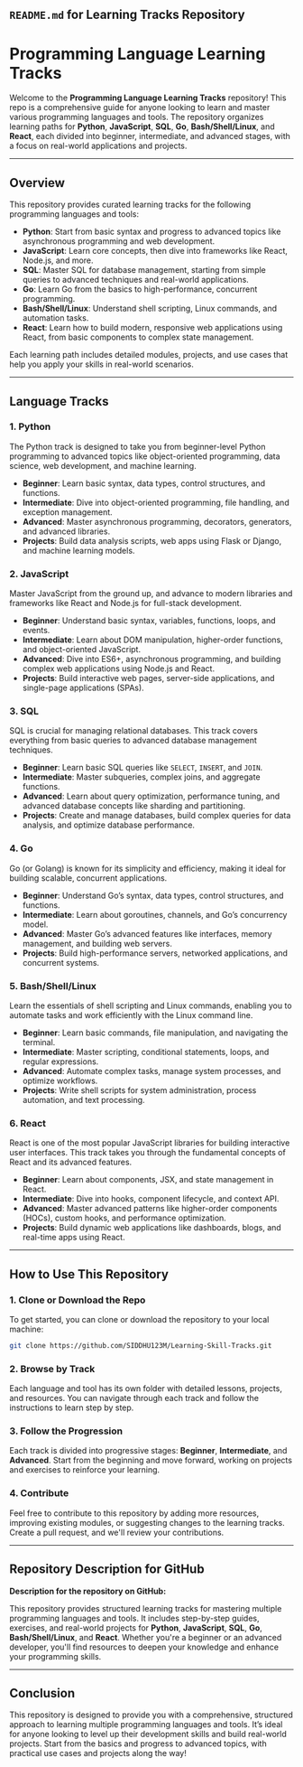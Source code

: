 ## `README.md` for Learning Tracks Repository

# Programming Language Learning Tracks

Welcome to the **Programming Language Learning Tracks** repository! This repo is a comprehensive guide for anyone looking to learn and master various programming languages and tools. The repository organizes learning paths for **Python**, **JavaScript**, **SQL**, **Go**, **Bash/Shell/Linux**, and **React**, each divided into beginner, intermediate, and advanced stages, with a focus on real-world applications and projects.

---

## Overview

This repository provides curated learning tracks for the following programming languages and tools:

- **Python**: Start from basic syntax and progress to advanced topics like asynchronous programming and web development.
- **JavaScript**: Learn core concepts, then dive into frameworks like React, Node.js, and more.
- **SQL**: Master SQL for database management, starting from simple queries to advanced techniques and real-world applications.
- **Go**: Learn Go from the basics to high-performance, concurrent programming.
- **Bash/Shell/Linux**: Understand shell scripting, Linux commands, and automation tasks.
- **React**: Learn how to build modern, responsive web applications using React, from basic components to complex state management.

Each learning path includes detailed modules, projects, and use cases that help you apply your skills in real-world scenarios.

---

## Language Tracks

### 1. **Python**

The Python track is designed to take you from beginner-level Python programming to advanced topics like object-oriented programming, data science, web development, and machine learning.

- **Beginner**: Learn basic syntax, data types, control structures, and functions.
- **Intermediate**: Dive into object-oriented programming, file handling, and exception management.
- **Advanced**: Master asynchronous programming, decorators, generators, and advanced libraries.
- **Projects**: Build data analysis scripts, web apps using Flask or Django, and machine learning models.

### 2. **JavaScript**

Master JavaScript from the ground up, and advance to modern libraries and frameworks like React and Node.js for full-stack development.

- **Beginner**: Understand basic syntax, variables, functions, loops, and events.
- **Intermediate**: Learn about DOM manipulation, higher-order functions, and object-oriented JavaScript.
- **Advanced**: Dive into ES6+, asynchronous programming, and building complex web applications using Node.js and React.
- **Projects**: Build interactive web pages, server-side applications, and single-page applications (SPAs).

### 3. **SQL**

SQL is crucial for managing relational databases. This track covers everything from basic queries to advanced database management techniques.

- **Beginner**: Learn basic SQL queries like `SELECT`, `INSERT`, and `JOIN`.
- **Intermediate**: Master subqueries, complex joins, and aggregate functions.
- **Advanced**: Learn about query optimization, performance tuning, and advanced database concepts like sharding and partitioning.
- **Projects**: Create and manage databases, build complex queries for data analysis, and optimize database performance.

### 4. **Go**

Go (or Golang) is known for its simplicity and efficiency, making it ideal for building scalable, concurrent applications.

- **Beginner**: Understand Go’s syntax, data types, control structures, and functions.
- **Intermediate**: Learn about goroutines, channels, and Go’s concurrency model.
- **Advanced**: Master Go’s advanced features like interfaces, memory management, and building web servers.
- **Projects**: Build high-performance servers, networked applications, and concurrent systems.

### 5. **Bash/Shell/Linux**

Learn the essentials of shell scripting and Linux commands, enabling you to automate tasks and work efficiently with the Linux command line.

- **Beginner**: Learn basic commands, file manipulation, and navigating the terminal.
- **Intermediate**: Master scripting, conditional statements, loops, and regular expressions.
- **Advanced**: Automate complex tasks, manage system processes, and optimize workflows.
- **Projects**: Write shell scripts for system administration, process automation, and text processing.

### 6. **React**

React is one of the most popular JavaScript libraries for building interactive user interfaces. This track takes you through the fundamental concepts of React and its advanced features.

- **Beginner**: Learn about components, JSX, and state management in React.
- **Intermediate**: Dive into hooks, component lifecycle, and context API.
- **Advanced**: Master advanced patterns like higher-order components (HOCs), custom hooks, and performance optimization.
- **Projects**: Build dynamic web applications like dashboards, blogs, and real-time apps using React.

---

## How to Use This Repository

### 1. **Clone or Download the Repo**

To get started, you can clone or download the repository to your local machine:

```bash
git clone https://github.com/SIDDHU123M/Learning-Skill-Tracks.git
```

### 2. **Browse by Track**

Each language and tool has its own folder with detailed lessons, projects, and resources. You can navigate through each track and follow the instructions to learn step by step.

### 3. **Follow the Progression**

Each track is divided into progressive stages: **Beginner**, **Intermediate**, and **Advanced**. Start from the beginning and move forward, working on projects and exercises to reinforce your learning.

### 4. **Contribute**

Feel free to contribute to this repository by adding more resources, improving existing modules, or suggesting changes to the learning tracks. Create a pull request, and we'll review your contributions.

---

## Repository Description for GitHub

**Description for the repository on GitHub:**

This repository provides structured learning tracks for mastering multiple programming languages and tools. It includes step-by-step guides, exercises, and real-world projects for **Python**, **JavaScript**, **SQL**, **Go**, **Bash/Shell/Linux**, and **React**. Whether you're a beginner or an advanced developer, you'll find resources to deepen your knowledge and enhance your programming skills.

---

## Conclusion

This repository is designed to provide you with a comprehensive, structured approach to learning multiple programming languages and tools. It’s ideal for anyone looking to level up their development skills and build real-world projects. Start from the basics and progress to advanced topics, with practical use cases and projects along the way!
